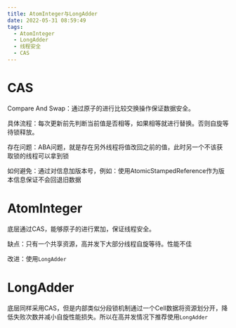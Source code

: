 ```yaml
---
title: AtomInteger与LongAdder
date: 2022-05-31 08:59:49
tags:
  - AtomInteger
  - LongAdder
  - 线程安全
  - CAS
---
```


# CAS

Compare And Swap：通过原子的进行比较交换操作保证数据安全。

具体流程：每次更新前先判断当前值是否相等，如果相等就进行替换。否则自旋等待锁释放。

存在问题：ABA问题，就是存在另外线程将值改回之前的值，此时另一个不该获取锁的线程可以拿到锁

如何避免：通过对信息加版本号，例如：使用AtomicStampedReference作为版本信息保证不会回退旧数据

<!--more-->

# AtomInteger

底层通过CAS，能够原子的进行累加，保证线程安全。

缺点：只有一个共享资源，高并发下大部分线程自旋等待。性能不佳

改进：使用`LongAdder`



# LongAdder

底层同样采用CAS，但是内部类似分段锁机制通过一个Cell数据将资源划分开，降低失败次数并减小自旋性能损失。所以在高并发情况下推荐使用`LongAdder`

